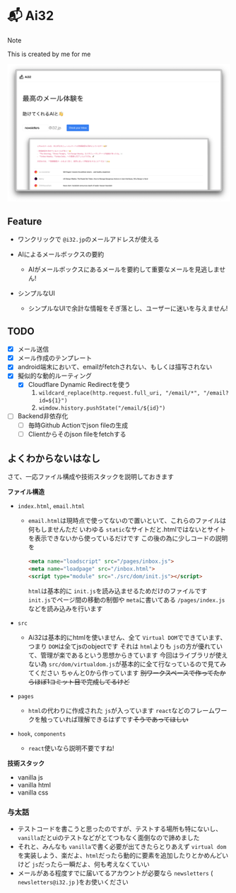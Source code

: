# 📬 Ai32

> [!NOTE]
> This is created by me for me

![img](/public/lp/img3.png "スクリーンショット")

## Feature

- ワンクリックで `@i32.jp`のメールアドレスが使える
- AIによるメールボックスの要約

  - AIがメールボックスにあるメールを要約して重要なメールを見逃しません!
- シンプルなUI

  - シンプルなUIで余計な情報をそぎ落とし、ユーザーに迷いを与えません!

## TODO

* [X] メール送信
* [X] メール作成のテンプレート
* [X] android端末において、emailがfetchされない、もしくは描写されない
* [X] 擬似的な動的ルーティング
  * [X] Cloudflare Dynamic Redirectを使う
    1. `wildcard_replace(http.request.full_uri, "/email/*", "/email?id=${1}")`
    2. `wimdow.history.pushState("/email/${id}")`
* [ ] Backend非依存化
  * [ ] 毎時Github Actionでjson fileの生成
  * [ ] Clientからそのjson fileをfetchする

## よくわからないはなし

さて、一応ファイル構成や技術スタックを説明しておきます

**ファイル構造**

- `index.html`, `email.html`

  - `email.html`は現時点で使ってないので置いといて、これらのファイルは何もしませんただ
    いわゆる `static`なサイトだと.htmlではないとサイトを表示できないから使っているだけです
    この後の為に少しコードの説明を

    ```html
    <meta name="loadscript" src="/pages/inbox.js">
    <meta name="loadpage" src="/inbox.html">
    <script type="module" src="./src/dom/init.js"></script>
    ```

    `html`は基本的に `init.js`を読み込ませるためだけのファイルです
    `init.js`でページ間の移動の制御や `meta`に書いてある `/pages/index.js`などを読み込みを行います
- `src`

  - Ai32は基本的にhtmlを使いません、全て `Virtual DOM`でできています、つまり `DOM`は全てjsのobjectです
    それは `html`よりも `js`の方が優れていて、管理が楽であるという思想からきています
    今回はライブラリが使えない為  `src/dom/virtualdom.js`が基本的に全て行なっているので見てみてください
    ちゃんと0から作っています ~~別ワークスペースで作ってたからほぼ1コミット目で完成してるけど~~
- `pages`

  - `html`の代わりに作成された `js`が入っています
    `react`などのフレームワークを触っていれば理解できるはずです~~そうであってほしい~~
- `hook`, `components`

  - `react`使いなら説明不要ですね!

**技術スタック**

- vanilla js
- vanilla html
- vanilla css

### 与太話

- テストコードを書こうと思ったのですが、テストする場所も特にないし、`vanilla`だとuiのテストなどがとてつもなく面倒なので諦めました
- それと、みんなも `vanilla`で書く必要が出てきたらとりあえず `virtual dom`を実装しよう、楽だよ、`html`だったら動的に要素を追加したりとかめんどいけど `js`だったら一瞬だよ、何も考えなくていい
- メールがある程度すでに届いてるアカウントが必要なら `newsletters` ( `newsletters@i32.jp` )をお使いください
